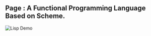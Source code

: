 ## Page : A Functional Programming Language Based on Scheme.
![Lisp Demo](./demos/fibonacci-factorial.gif)

